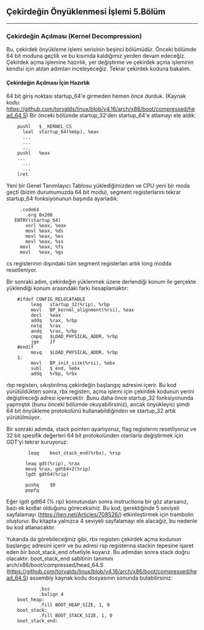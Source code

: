 ## Çekirdeğin Önyüklenmesi İşlemi 5.Bölüm
--------------------------------------------
### Çekirdeğin Açılması (Kernel Decompression)

Bu, çekirdek önyükleme işlemi serisinin beşinci bölümüdür. Önceki bölümde 64 bit moduna geçtik ve bu kısımda kaldığımız yerden devam edeceğiz. Çekirdek açma işlemine hazırlık, yer değiştirme ve çekirdek açma işleminin kendisi için atılan adımları inceleyeceğiz. 
Tekrar çekirdek koduna bakalım.

#### Çekirdeğin Açılması İçin Hazırlık
64 bit giriş noktası startup_64'e girmeden hemen önce durduk. (Kaynak kodu: https://github.com/torvalds/linux/blob/v4.16/arch/x86/boot/compressed/head_64.S)
Bir önceki bölümde startup_32'den startup_64'e atlamayı ele aldık:


        pushl	$__KERNEL_CS
	      leal	startup_64(%ebp), %eax
	      ...
	      ...
	      ...
        pushl	%eax
       	...
	      ...
	      ...
      	lret
        
Yeni bir Genel Tanımlayıcı Tablosu yüklediğimizden ve CPU yeni bir moda geçti (bizim durumumuzda 64 bit modu), segment registerlarını tekrar startup_64 fonksiyonunun başında ayarladık:
 
         .code64
	       .org 0x200
       ENTRY(startup_64)
	       xorl	%eax, %eax
	       movl	%eax, %ds
	       movl	%eax, %es
	       movl	%eax, %ss
         movl	%eax, %fs
         movl	%eax, %gs
     
cs registerının dışındaki tüm segment regislerları artık long modda resetleniyor. 

Bir sonraki adım, çekirdeğin yüklenmek üzere derlendiği konum ile gerçekte yüklendiği konum arasındaki farkı hesaplamaktır:

        #ifdef CONFIG_RELOCATABLE
	         leaq	startup_32(%rip), %rbp
	         movl	BP_kernel_alignment(%rsi), %eax
	         decl	%eax
	         addq	%rax, %rbp
	         notq	%rax
	         andq	%rax, %rbp
	         cmpq	$LOAD_PHYSICAL_ADDR, %rbp
	         jge	1f
        #endif
	         movq	$LOAD_PHYSICAL_ADDR, %rbp
        1:
	         movl	BP_init_size(%rsi), %ebx
	         subl	$_end, %ebx
	         addq	%rbp, %rbx
           
rbp registerı, sıkıştırılmış çekirdeğin başlangıç adresini içerir. Bu kod yürütüldükten sonra, rbx registerı, açma işlemi için çekirdek kodunun yerini değiştireceği adresi içerecektir. 
Bunu daha önce startup_32 fonksiyonunda yapmıştık (bunu önceki bölümde okuyabilirsiniz), ancak önyükleyici şimdi 64 bit önyükleme protokolünü kullanabildiğinden ve startup_32 artık yürütülmüyor.


Bir sonraki adımda, stack pointerı ayarlıyoruz, flag registerını resetliyoruz ve 32 bit spesifik değerleri 64 bit protokolünden olanlarla değiştirmek için GDT'yi tekrar kuruyoruz:

            leaq	boot_stack_end(%rbx), %rsp

           leaq	gdt(%rip), %rax
           movq	%rax, gdt64+2(%rip)
           lgdt	gdt64(%rip)

           pushq	$0
           popfq
           
 Eğer lgdt gdt64 (% rip) komutundan sonra instructiona bir göz atarsanız, bazı ek kodlar olduğunu göreceksiniz. Bu kod, gerektiğinde 5 seviyeli sayfalamayı (https://lwn.net/Articles/708526/) etkinleştirmek için trambolin oluşturur. 
 Bu kitapta yalnızca 4 seviyeli sayfalamayı ele alacağız, bu nedenle bu kod atlanacaktır.

Yukarıda da görebileceğiniz gibi, rbx registerı çekirdek açma kodunun başlangıç adresini içerir ve bu adresi rsp registerına stackin tepesine işaret eden bir boot_stack_end ofsetiyle koyarız. 
Bu adımdan sonra stack doğru olacaktır. boot_stack_end sabitinin tanımını arch/x86/boot/compressed/head_64.S (https://github.com/torvalds/linux/blob/v4.16/arch/x86/boot/compressed/head_64.S)
assembly kaynak kodu dosyasının sonunda bulabilirsiniz:

            	.bss
	            .balign 4
        boot_heap:
	            .fill BOOT_HEAP_SIZE, 1, 0
        boot_stack:
	            .fill BOOT_STACK_SIZE, 1, 0
        boot_stack_end:
